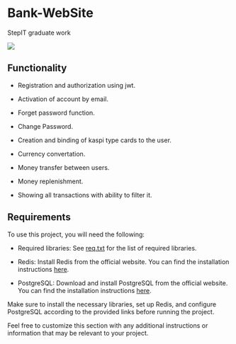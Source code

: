 # Bank-WebSite
StepIT graduate work

<img src="https://github.com/anigilyatornayapushka/Bank-WebSite/raw/main/tools/stepitlogo.png">

## Functionality

- Registration and authorization using jwt.

- Activation of account by email.

- Forget password function.

- Change Password.

- Creation and binding of kaspi type cards to the user.

- Currency convertation.

- Money transfer between users.

- Money replenishment.

- Showing all transactions with ability to filter it.

## Requirements

To use this project, you will need the following:

- Required libraries: See [req.txt](tools/requirements/req.txt) for the list of required libraries.

- Redis: Install Redis from the official website. You can find the installation instructions [here](https://redis.io/docs/getting-started/installation/).

- PostgreSQL: Download and install PostgreSQL from the official website. You can find the installation instructions [here](https://www.postgresql.org/download/).

Make sure to install the necessary libraries, set up Redis, and configure PostgreSQL according to the provided links before running the project.

Feel free to customize this section with any additional instructions or information that may be relevant to your project.
